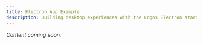 ```yaml
---
title: Electron App Example
description: Building desktop experiences with the Logos Electron starter.
---
```


_Content coming soon._
